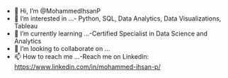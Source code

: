 - 👋 Hi, I’m @MohammedIhsanP
- 👀 I’m interested in ...- Python, SQL, Data Analytics, Data Visualizations, Tableau
- 🌱 I’m currently learning ...-Certified Specialist in Data Science and Analytics
- 💞️ I’m looking to collaborate on ...
- 📫 How to reach me ...-Reach me on Linkedin: https://www.linkedin.com/in/mohammed-ihsan-p/

<!---
MohammedIhsanP/MohammedIhsanP is a ✨ special ✨ repository because its `README.md` (this file) appears on your GitHub profile.
You can click the Preview link to take a look at your changes.
--->

